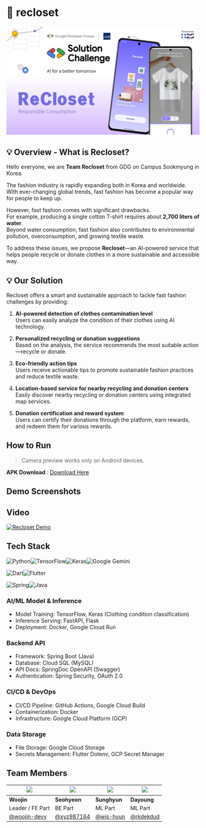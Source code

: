 
# 👚 recloset
![AI Service](https://github.com/Re-Closet/.github/blob/main/White%20Purple%20Gradient%20Mobile%20Apps%20Presentation%20%20(1).jpg?raw=true)


## 💡 Overview - What is Recloset?

Hello everyone, we are **Team Recloset** from GDG on Campus Sookmyung in Korea.

The fashion industry is rapidly expanding both in Korea and worldwide.  
With ever-changing global trends, fast fashion has become a popular way for people to keep up.

However, fast fashion comes with significant drawbacks.  
For example, producing a single cotton T-shirt requires about **2,700 liters of water**.  
Beyond water consumption, fast fashion also contributes to environmental pollution, overconsumption, and growing textile waste.

To address these issues, we propose **Recloset**—an AI-powered service that helps people recycle or donate clothes in a more sustainable and accessible way.

## 💡 Our Solution

Recloset offers a smart and sustainable approach to tackle fast fashion challenges by providing:

1. **AI-powered detection of clothes contamination level**  
   Users can easily analyze the condition of their clothes using AI technology.

2. **Personalized recycling or donation suggestions**  
   Based on the analysis, the service recommends the most suitable action—recycle or donate.

3. **Eco-friendly action tips**  
   Users receive actionable tips to promote sustainable fashion practices and reduce textile waste.

4. **Location-based service for nearby recycling and donation centers**  
   Easily discover nearby recycling or donation centers using integrated map services.

5. **Donation certification and reward system**  
   Users can certify their donations through the platform, earn rewards, and redeem them for various rewards.



## How to Run
> Camera preview works only on Android devices.


 **APK Download** : [Download Here](https://drive.google.com/drive/folders/1RKDA-U6j8zne0D03vt6sYnwWeh4Q79F4)

## Demo Screenshots




## Video
[![Recloset Demo](https://img.youtube.com/vi/gpX1sbQDVzY/0.jpg)](https://www.youtube.com/watch?v=gpX1sbQDVzY)

## Tech Stack

![Python](https://img.shields.io/badge/python-3670A0?style=for-the-badge&logo=python&logoColor=ffdd54)![TensorFlow](https://img.shields.io/badge/TensorFlow-%23FF6F00.svg?style=for-the-badge&logo=TensorFlow&logoColor=white)![Keras](https://img.shields.io/badge/Keras-%23D00000.svg?style=for-the-badge&logo=Keras&logoColor=white)![Google Gemini](https://img.shields.io/badge/google%20gemini-8E75B2?style=for-the-badge&logo=google%20gemini&logoColor=white)

![Dart](https://img.shields.io/badge/dart-%230175C2.svg?style=for-the-badge&logo=dart&logoColor=white)![Flutter](https://img.shields.io/badge/Flutter-%2302569B.svg?style=for-the-badge&logo=Flutter&logoColor=white)

![Spring](https://img.shields.io/badge/spring-%236DB33F.svg?style=for-the-badge&logo=spring&logoColor=white)![Java](https://img.shields.io/badge/java-%23ED8B00.svg?style=for-the-badge&logo=openjdk&logoColor=white)

### AI/ML Model & Inference
- Model Training: TensorFlow, Keras (Clothing condition classification)
- Inference Serving: FastAPI, Flask
- Deployment: Docker, Google Cloud Run

### Backend API
- Framework: Spring Boot (Java)
- Database: Cloud SQL (MySQL)
- API Docs: SpringDoc OpenAPI (Swagger)
- Authentication: Spring Security, OAuth 2.0

### CI/CD & DevOps
- CI/CD Pipeline: GitHub Actions, Google Cloud Build
- Containerization: Docker
- Infrastructure: Google Cloud Platform (GCP)

### Data Storage
- File Storage: Google Cloud Storage
- Secrets Management: Flutter Dotenv, GCP Secret Manager




## Team Members

| <img src="https://github.com/woojin-devv.png?size=80" width="80"/> | <img src="https://github.com/xyz987164.png?size=80" width="80"/> | <img src="https://github.com/wis-hyun.png?size=80" width="80"/> | <img src="https://github.com/rkdekdud.png?size=80" width="80"/> |
|---|---|---|---|
| **Woojin** | **Seohyeon** | **Sunghyun** | **Dayoung** |
| Leader / FE Part | BE Part | ML Part | ML Part |
| [@woojin-devv](https://github.com/woojin-devv) | [@xyz987164](https://github.com/xyz987164) | [@wis-hyun](https://github.com/wis-hyun) | [@rkdekdud](https://github.com/rkdekdud) |
